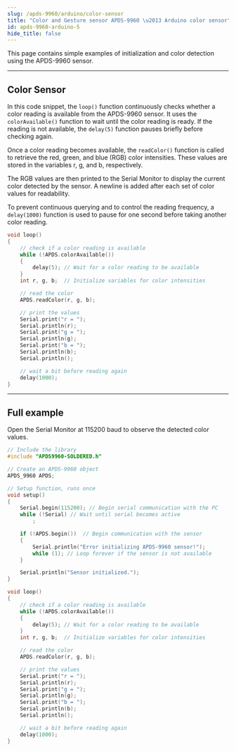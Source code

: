```yaml
---
slug: /apds-9960/arduino/color-sensor
title: "Color and Gesture sensor APDS-9960 \u2013 Arduino color sensor"
id: apds-9960-arduino-5
hide_title: false
---
```

This page contains simple examples of initialization and color detection using the APDS-9960 sensor.

---

## Color Sensor

In this code snippet, the `loop()` function continuously checks whether a color reading is available from the APDS-9960 sensor. It uses the `colorAvailable()` function to wait until the color reading is ready. If the reading is not available, the `delay(5)` function pauses briefly before checking again.

Once a color reading becomes available, the `readColor()` function is called to retrieve the red, green, and blue (RGB) color intensities. These values are stored in the variables r, g, and b, respectively.

The RGB values are then printed to the Serial Monitor to display the current color detected by the sensor. A newline is added after each set of color values for readability.

To prevent continuous querying and to control the reading frequency, a `delay(1000)` function is used to pause for one second before taking another color reading.

```cpp
void loop()
{
    // check if a color reading is available
    while (!APDS.colorAvailable())
    {
        delay(5); // Wait for a color reading to be available
    }
    int r, g, b;  // Initialize variables for color intensities

    // read the color
    APDS.readColor(r, g, b);

    // print the values
    Serial.print("r = ");
    Serial.println(r);
    Serial.print("g = ");
    Serial.println(g);
    Serial.print("b = ");
    Serial.println(b);
    Serial.println();

    // wait a bit before reading again
    delay(1000);
}
```

<FunctionDocumentation
  functionName="APDS.colorAvailable()"
  description="Enables the color sensor and verifies the sensor's status."
  returnDescription="An integer: 1 if color data is available, 0 otherwise."
  parameters={[]}
/>

<FunctionDocumentation
  functionName="APDS.readColor()"
  description="Reads color data (clear, red, green, and blue) from the APDS9960 sensor and stores the values in references."
  returnDescription="True if the data is successfully read and false if an error occurs, setting the color values to -1 in case of failure."
  parameters={[]}
/>

---

## Full example

Open the Serial Monitor at 115200 baud to observe the detected color values.

```cpp
// Include the library
#include "APDS9960-SOLDERED.h"

// Create an APDS-9960 object
APDS_9960 APDS;

// Setup function, runs once
void setup()
{
    Serial.begin(115200); // Begin serial communication with the PC
    while (!Serial) // Wait until serial becomes active
        ;

    if (!APDS.begin())  // Begin communication with the sensor
    {
        Serial.println("Error initializing APDS-9960 sensor!");
        while (1); // Loop forever if the sensor is not available
    }

    Serial.println("Sensor initialized.");
}

void loop()
{
    // check if a color reading is available
    while (!APDS.colorAvailable())
    {
        delay(5); // Wait for a color reading to be available
    }
    int r, g, b;  // Initialize variables for color intensities

    // read the color
    APDS.readColor(r, g, b);

    // print the values
    Serial.print("r = ");
    Serial.println(r);
    Serial.print("g = ");
    Serial.println(g);
    Serial.print("b = ");
    Serial.println(b);
    Serial.println();

    // wait a bit before reading again
    delay(1000);
}
```

<CenteredImage src="/img/apds-9960/blue_pic.png" alt="Serial Monitor" width="700px"/>
<CenteredImage src="/img/apds-9960/serial_color_blue.png" alt="Serial Monitor" caption="Color Sensor Serial Monitor output for a blue bag" width="700px"/>

<CenteredImage src="/img/apds-9960/pink_pic.png" alt="Serial Monitor" width="700px"/>
<CenteredImage src="/img/apds-9960/serial_color_pink.png" alt="Serial Monitor" caption="Color Sensor Serial Monitor output for a pink sticky note" width="700px"/>

<QuickLink 
  title="ColorSensor.ino" 
  description="Example file for using the APDS-9960 sensor with easyC/Qwiic/I2C"
  url="https://github.com/SolderedElectronics/Soldered-APDS9960-Light-Gesture-Color-Sensor-Arduino-Library/blob/main/examples/ColorSensor/ColorSensor.ino" 
/>
